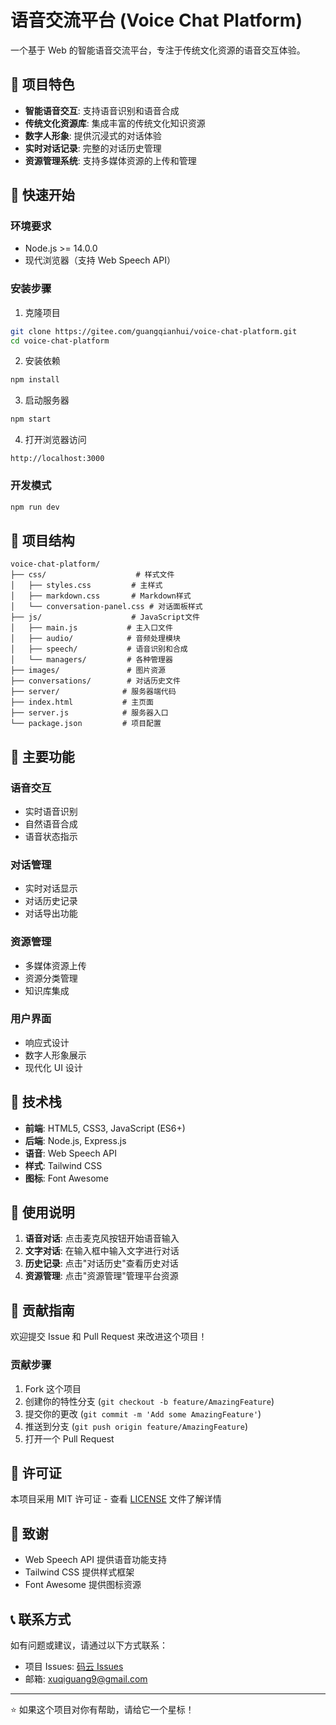 # 语音交流平台 (Voice Chat Platform)

一个基于 Web 的智能语音交流平台，专注于传统文化资源的语音交互体验。

## 🌟 项目特色

- **智能语音交互**: 支持语音识别和语音合成
- **传统文化资源库**: 集成丰富的传统文化知识资源
- **数字人形象**: 提供沉浸式的对话体验
- **实时对话记录**: 完整的对话历史管理
- **资源管理系统**: 支持多媒体资源的上传和管理

## 🚀 快速开始

### 环境要求

- Node.js >= 14.0.0
- 现代浏览器（支持 Web Speech API）

### 安装步骤

1. 克隆项目

```bash
git clone https://gitee.com/guangqianhui/voice-chat-platform.git
cd voice-chat-platform
```

2. 安装依赖

```bash
npm install
```

3. 启动服务器

```bash
npm start
```

4. 打开浏览器访问

```
http://localhost:3000
```

### 开发模式

```bash
npm run dev
```

## 📁 项目结构

```
voice-chat-platform/
├── css/                    # 样式文件
│   ├── styles.css         # 主样式
│   ├── markdown.css       # Markdown样式
│   └── conversation-panel.css # 对话面板样式
├── js/                    # JavaScript文件
│   ├── main.js           # 主入口文件
│   ├── audio/            # 音频处理模块
│   ├── speech/           # 语音识别和合成
│   └── managers/         # 各种管理器
├── images/               # 图片资源
├── conversations/        # 对话历史文件
├── server/              # 服务器端代码
├── index.html           # 主页面
├── server.js            # 服务器入口
└── package.json         # 项目配置
```

## 🎯 主要功能

### 语音交互

- 实时语音识别
- 自然语音合成
- 语音状态指示

### 对话管理

- 实时对话显示
- 对话历史记录
- 对话导出功能

### 资源管理

- 多媒体资源上传
- 资源分类管理
- 知识库集成

### 用户界面

- 响应式设计
- 数字人形象展示
- 现代化 UI 设计

## 🔧 技术栈

- **前端**: HTML5, CSS3, JavaScript (ES6+)
- **后端**: Node.js, Express.js
- **语音**: Web Speech API
- **样式**: Tailwind CSS
- **图标**: Font Awesome

## 📝 使用说明

1. **语音对话**: 点击麦克风按钮开始语音输入
2. **文字对话**: 在输入框中输入文字进行对话
3. **历史记录**: 点击"对话历史"查看历史对话
4. **资源管理**: 点击"资源管理"管理平台资源

## 🤝 贡献指南

欢迎提交 Issue 和 Pull Request 来改进这个项目！

### 贡献步骤

1. Fork 这个项目
2. 创建你的特性分支 (`git checkout -b feature/AmazingFeature`)
3. 提交你的更改 (`git commit -m 'Add some AmazingFeature'`)
4. 推送到分支 (`git push origin feature/AmazingFeature`)
5. 打开一个 Pull Request

## 📄 许可证

本项目采用 MIT 许可证 - 查看 [LICENSE](LICENSE) 文件了解详情

## 🙏 致谢

- Web Speech API 提供语音功能支持
- Tailwind CSS 提供样式框架
- Font Awesome 提供图标资源

## 📞 联系方式

如有问题或建议，请通过以下方式联系：

- 项目 Issues: [码云 Issues](https://gitee.com/guangqianhui/voice-chat-platform/issues)
- 邮箱: xuqiguang9@gmail.com

---

⭐ 如果这个项目对你有帮助，请给它一个星标！
